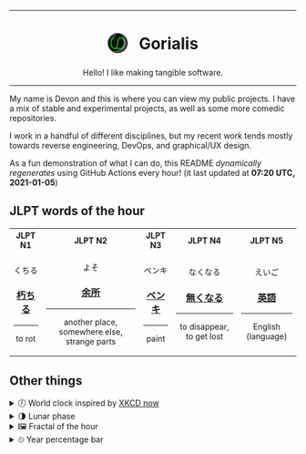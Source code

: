 ***

<h1 align="center">
<sub>
    <img src="readme/resources/avatar.png" height="36">
</sub>
&nbsp;
Gorialis
</h1>
<p align="center">
Hello! I like making tangible software.
</p>

***

My name is Devon and this is where you can view my public projects. I have a mix of stable and experimental projects, as well as some more comedic repositories.

I work in a handful of different disciplines, but my recent work tends mostly towards reverse engineering, DevOps, and graphical/UX design.

As a fun demonstration of what I can do, this README *dynamically regenerates* using GitHub Actions every hour! (it last updated at **07:20 UTC, 2021-01-05**)

<h2>JLPT words of the hour</h2>
<table>
    <tr>
        <th>JLPT N1</th>
        <th>JLPT N2</th>
        <th>JLPT N3</th>
        <th>JLPT N4</th>
        <th>JLPT N5</th>
    </tr>
    <tr>
        <td>
            <p align="center">くちる</p>
            <h3 align="center"><b><a href="https://jisho.org/search/%E6%9C%BD%E3%81%A1%E3%82%8B">朽ちる</a></b></h3>
            <hr>
            <p align="center">to rot</p>
        </td>
        <td>
            <p align="center">よそ</p>
            <h3 align="center"><b><a href="https://jisho.org/search/%E4%BD%99%E6%89%80">余所</a></b></h3>
            <hr>
            <p align="center">another place,<wbr> somewhere else,<wbr> strange parts</p>
        </td>
        <td>
            <p align="center">ペンキ</p>
            <h3 align="center"><b><a href="https://jisho.org/search/%E3%83%9A%E3%83%B3%E3%82%AD">ペンキ</a></b></h3>
            <hr>
            <p align="center">paint</p>
        </td>
        <td>
            <p align="center">なくなる</p>
            <h3 align="center"><b><a href="https://jisho.org/search/%E7%84%A1%E3%81%8F%E3%81%AA%E3%82%8B">無くなる</a></b></h3>
            <hr>
            <p align="center">to disappear,<wbr> to get lost</p>
        </td>
        <td>
            <p align="center">えいご</p>
            <h3 align="center"><b><a href="https://jisho.org/search/%E8%8B%B1%E8%AA%9E">英語</a></b></h3>
            <hr>
            <p align="center">English (language)</p>
        </td>
    </tr>
</table>

<h2>Other things</h2>
<details>
<summary>🕖  World clock inspired by <a href="https://xkcd.com/now">XKCD now</a></summary>

> <img src="generated/now.png" width="512">

</details>
<details>
<summary>🌗 Lunar phase</summary>

The moon is approximately 75.28% through its phase (Last Quarter).

</details>
<details>
<summary>&#x1f5bc; Fractal of the hour</summary>

> <img src="generated/fractal.png" width="512">

</details>
<details>
<summary>&#x23f2; Year percentage bar</summary>
<pre><code>2021 [▁▁▁▁▁▁▁▁▁▁▁▁▁▁▁▁▁▁▁▁] 1.18%</code></pre>
</details>
